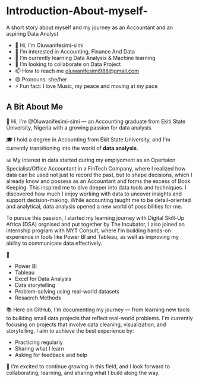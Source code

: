 # Introduction-About-myself-
A short story about myself and my journey as an Accountant and an aspiring Data Analyst 

- 👋 Hi, I’m Oluwanifesimi-simi
- 👀 I’m interested in Accounting, Finance And Data 
- 🌱 I’m currently learning Data Analysis & Machine learning
- 💞️ I’m looking to collaborate on Data Project
- 📫 How to reach me oluwanifesimi988@gmail.com 
- 😄 Pronouns: she/her
- ⚡ Fun fact: I love Music, my peace and moving at my pace 

## A Bit About Me

:wave: Hi, I'm @Oluwanifesimi-simi — an Accounting graduate from Ekiti State University, Nigeria with a growing passion for data analysis.

🎓 I hold a degree in Accounting from Ekit State University, and I'm currently transitioning into the world of **data analysis**.

📊 My interest in data started during my emplyoment as an Opertaion Specialist/Office Accountant in a FinTech Company, where I realized how data can be used not just to record the past, but to shape decisions, which I already know and possess as an Accountant and forms the excess of Book Keeping. This inspired me to dive deeper into data tools and techniques.
 I discovered how much I enjoy working with data to uncover insights and support decision-making. While accounting taught me to be detail-oriented and analytical, data analysis opened a new world of possibilities for me.

To pursue this passion, I started my learning journey with Digital Skill-Up Africa (DSA) orgnised and put together by The Incubator, I also joined an internship program with MYT Consult, where I’m building hands-on experience in tools like Power BI and Tableau, as well as improving my ability to communicate data effectively.

🚀
- Power BI
- Tableau
- Excel for Data Analysis
- Data storytelling
- Problem-solving using real-world datasets
- Resaerch Methods

📚 Here on GitHub, I’m documenting my journey — from learning new tools to building small data projects that reflect real-world problems. I'm currently focusing on projects that involve data cleaning, visualization, and storytelling. I aim to achieve the best experience by:
- Practicing regularly
- Sharing what I learn
- Asking for feedback and help

💬 I'm excited to continue growing in this field, and I look forward to collaborating, learning, and sharing what I build along the way.


<!---
Oluwanifesimi-simi/Oluwanifesimi-simi is a ✨ special ✨ repository because its `README.md` (this file) appears on your GitHub profile.
You can click the Preview link to take a look at your changes.
--->

